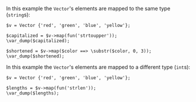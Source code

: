 In this example the `Vector`'s elements are mapped to the same type (`string`s):

```map-to-strings.hack
$v = Vector {'red', 'green', 'blue', 'yellow'};

$capitalized = $v->map(fun('strtoupper'));
\var_dump($capitalized);

$shortened = $v->map($color ==> \substr($color, 0, 3));
\var_dump($shortened);
```

In this example the `Vector`'s elements are mapped to a different type (`int`s):

```map-to-ints.hack
$v = Vector {'red', 'green', 'blue', 'yellow'};

$lengths = $v->map(fun('strlen'));
\var_dump($lengths);
```
